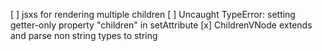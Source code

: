 [ ] jsxs for rendering multiple children
[ ] Uncaught TypeError: setting getter-only property "children" in setAttribute 
[x] ChildrenVNode extends and parse non string types to string
